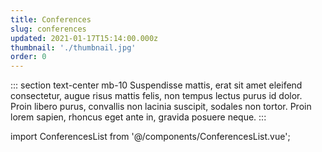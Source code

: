 ```yaml
---
title: Conferences
slug: conferences
updated: 2021-01-17T15:14:00.000z
thumbnail: './thumbnail.jpg'
order: 0
---
```


::: section text-center mb-10
Suspendisse mattis, erat sit amet eleifend consectetur, augue risus mattis felis, non tempus lectus
purus id dolor. Proin libero purus, convallis non lacinia suscipit, sodales non tortor. Proin lorem
sapien, rhoncus eget ante in, gravida posuere neque.
:::

import ConferencesList from '@/components/ConferencesList.vue';
<conferences-list />
